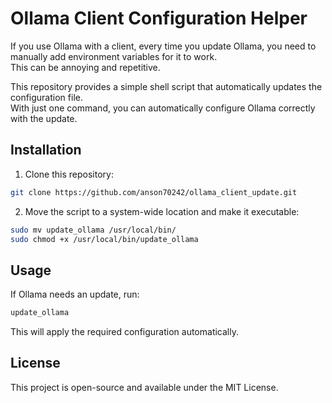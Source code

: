 # Ollama Client Configuration Helper  

If you use Ollama with a client, every time you update Ollama, you need to manually add environment variables for it to work.  
This can be annoying and repetitive.  

This repository provides a simple shell script that automatically updates the configuration file.  
With just one command, you can automatically configure Ollama correctly with the update.

## Installation  

1. Clone this repository:  
```sh
git clone https://github.com/anson70242/ollama_client_update.git
```
2. Move the script to a system-wide location and make it executable:
```sh
sudo mv update_ollama /usr/local/bin/
sudo chmod +x /usr/local/bin/update_ollama
```

## Usage
If Ollama needs an update, run:
```sh
update_ollama
```
This will apply the required configuration automatically.

## License
This project is open-source and available under the MIT License.
